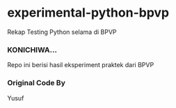 # experimental-python-bpvp
Rekap Testing Python selama di BPVP

### KONICHIWA...

Repo ini berisi hasil eksperiment praktek dari BPVP

### Original Code By
Yusuf
